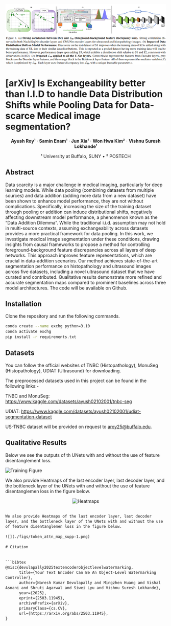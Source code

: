 <img src="./figs/teaser.png" alt="Teaser Image" width="1000">

# [arXiv] Is Exchangeability better than I.I.D to handle Data Distribution Shifts while Pooling Data for Data-scarce Medical image segmentation?

<p align="center">
  <strong>Ayush Roy</strong>¹ &middot; 
  <strong>Samin Enam</strong>¹ &middot;  
  <strong>Jun Xia</strong>¹ &middot; 
  <strong>Won Hwa Kim</strong>² &middot; 
  <strong>Vishnu Suresh Lokhande</strong>¹
</p>

<p align="center">
  ¹ University at Buffalo, SUNY &bull; ² POSTECH
</p>

## Abstract

Data scarcity is a major challenge in medical imaging, particularly for deep learning models. While data pooling (combining datasets from multiple sources) and data addition (adding more data from a new dataset) have been shown to enhance model performance, they are not without complications. Specifically, increasing the size of the training dataset through pooling or addition can induce distributional shifts, negatively affecting downstream model performance, a phenomenon known as the “Data Addition Dilemma”. While the traditional i.i.d. assumption may not hold in multi-source contexts, assuming exchangeability across datasets provides a more practical framework for data pooling. In this work, we investigate medical image segmentation under these conditions, drawing insights from causal frameworks to propose a method for controlling foreground-background feature discrepancies across all layers of deep networks. This approach improves feature representations, which are crucial in data-addition scenarios. Our method achieves state-of-the-art segmentation performance on histopathology and ultrasound images across five datasets, including a novel ultrasound dataset that we have curated and contributed. Qualitative results demonstrate more refined and accurate segmentation maps compared to prominent baselines across three model architectures. The code will be available on Github.

## Installation
Clone the repository and run the following commands.

```bash
conda create --name exchg python=3.10
conda activate exchg
pip install -r requirements.txt
```

## Datasets
You can follow the official websites of TNBC (Histopathology), MonuSeg (Histopathology), UDIAT (Ultrasound) for downloading.

The preprocessed datasets used in this project can be found in the following links:-

TNBC  and MonuSeg: https://www.kaggle.com/datasets/ayush02102001/tnbc-seg

UDIAT: https://www.kaggle.com/datasets/ayush02102001/udiat-segmentation-dataset

US-TNBC dataset will be provided on request to aroy25@buffalo.edu.

## Qualitative Results
Below we see the outputs of th UNets with and without the use of feature disentanglement loss.

![Training Figure](./figs/Qualitative.png)

We also provide Heatmaps of the last encoder layer, last decoder layer, and the bottleneck layer of the UNets with and without the use of feature disentanglemen loss in the figure below.

<p align="center">
  <img src="./figs/Heatmaps.png" alt="Heatmaps" height="50%" width="50%">
</p>


```

We also provide Heatmaps of the last encoder layer, last decoder layer, and the bottleneck layer of the UNets with and without the use of feature disentanglemen loss in the figure below.

![](./figs/token_attn_map_supp-1.png)

# Citation


```bibtex
@misc{devulapally2025textencoderobjectlevelwatermarking,
      title={Your Text Encoder Can Be An Object-Level Watermarking Controller}, 
      author={Naresh Kumar Devulapally and Mingzhen Huang and Vishal Asnani and Shruti Agarwal and Siwei Lyu and Vishnu Suresh Lokhande},
      year={2025},
      eprint={2503.11945},
      archivePrefix={arXiv},
      primaryClass={cs.CV},
      url={https://arxiv.org/abs/2503.11945}, 
}
```

